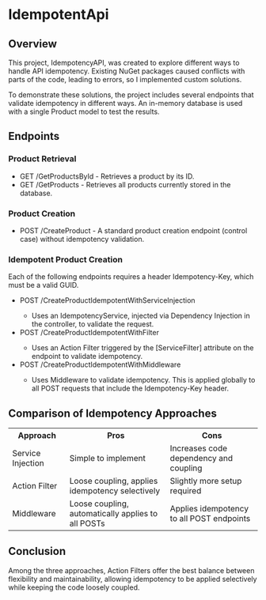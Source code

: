# IdempotentApi

## Overview

This project, IdempotencyAPI, was created to explore different ways to handle API idempotency. Existing NuGet packages caused conflicts with parts of the code, leading to errors, so I implemented custom solutions.

To demonstrate these solutions, the project includes several endpoints that validate idempotency in different ways. An in-memory database is used with a single Product model to test the results.

## Endpoints
### Product Retrieval
<UL>
  <LI>GET /GetProductsById - Retrieves a product by its ID.</LI>
  <LI>GET /GetProducts - Retrieves all products currently stored in the database.</LI>
</UL>

### Product Creation

<UL>
  <LI>POST /CreateProduct - A standard product creation endpoint (control case) without idempotency validation.</LI>
</UL>

### Idempotent Product Creation

Each of the following endpoints requires a header Idempotency-Key, which must be a valid GUID.
<UL>
  <LI>POST /CreateProductIdempotentWithServiceInjection</LI>
      <UL><LI>Uses an IdempotencyService, injected via Dependency Injection in the controller, to validate the request.</LI></UL>
  <LI>POST /CreateProductIdempotentWithFilter</LI>
      <UL><LI>Uses an Action Filter triggered by the [ServiceFilter] attribute on the endpoint to validate idempotency.</LI></UL>
  <LI>POST /CreateProductIdempotentWithMiddleware</LI>
      <UL><LI>Uses Middleware to validate idempotency. This is applied globally to all POST requests that include the Idempotency-Key header.</LI></UL>
</UL>

## Comparison of Idempotency Approaches

<table>
  <tr>
    <th>Approach</th>
    <th>Pros</th>
    <th>Cons</th>
  </tr>
  <tr>
    <td>Service Injection</td>
    <td>Simple to implement</td>
    <td>Increases code dependency and coupling</td>
  </tr>
  <tr>
    <td>Action Filter</td>
    <td>Loose coupling, applies idempotency selectively</td>
    <td>Slightly more setup required</td>
  </tr>
  <tr>
    <td>Middleware</td>
    <td>Loose coupling, automatically applies to all POSTs</td>
    <td>Applies idempotency to all POST endpoints</td>
  </tr>
</table>

## Conclusion

Among the three approaches, Action Filters offer the best balance between flexibility and maintainability, allowing idempotency to be applied selectively while keeping the code loosely coupled.
